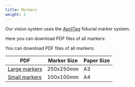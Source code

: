 ```yaml
---
title: Markers
weight: 2
---
```


Our vision system uses the [AprilTag][apriltag] fiducial marker system.

Here you can download PDF files of all markers:

You can download PDF files of all markers:

| PDF                               | Marker Size | Paper Size |
|-----------------------------------|-------------|------------|
| [Large markers][large-marker-pdf] | 250x250mm   | A3         |
| [Small markers][small-marker-pdf] | 100x100mm   | A4         |

[apriltag]: https://april.eecs.umich.edu/software/apriltag/
[large-marker-pdf]: /docs/large-tags.pdf
[small-marker-pdf]: /docs/small-tags.pdf
